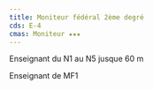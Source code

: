 ```yaml
---
title: Moniteur fédéral 2ème degré
cds: E-4
cmas: Moniteur ★★★
---
```

Enseignant du N1 au N5 jusque 60 m

Enseignant de MF1